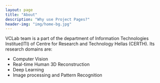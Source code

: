 ```yaml
---
layout: page
title: "About"
description: "Why use Project Pages?"
header-img: "img/home-bg.jpg"
---
```


VCLab team is a part of the department of Information Technologies Institue(ITI) of Centre for Research and Technology Hellas (CERTH).
Its research domains are:
- Computer Vision
- Real-time Human 3D Reconstruction
- Deep Learning
- Image processing and Pattern Recognition
	